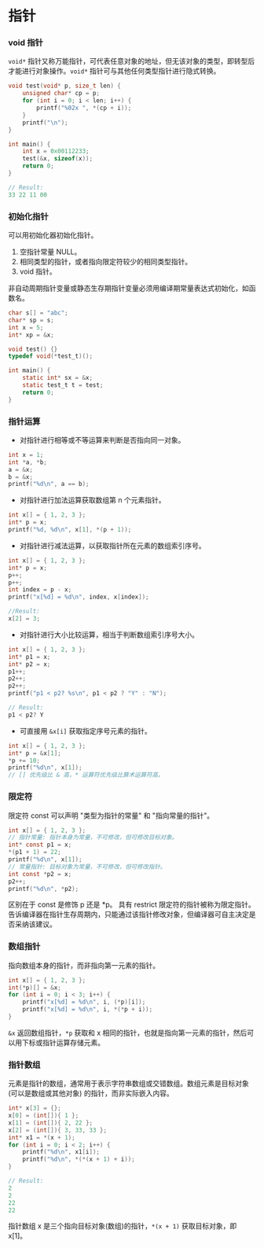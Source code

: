 指针
===

### void 指针

`void*` 指针又称万能指针，可代表任意对象的地址，但无该对象的类型，即转型后才能进行对象操作。`void*` 指针可与其他任何类型指针进行隐式转换。

```c
void test(void* p, size_t len) {
    unsigned char* cp = p;
    for (int i = 0; i < len; i++) {
        printf("%02x ", *(cp + i));
    }
    printf("\n");
}

int main() {
    int x = 0x00112233;
    test(&x, sizeof(x));
    return 0;
}

// Result:
33 22 11 00
```

### 初始化指针

可以用初始化器初始化指针。

1. 空指针常量 NULL。
2. 相同类型的指针，或者指向限定符较少的相同类型指针。
3. void 指针。

非自动周期指针变量或静态生存期指针变量必须用编译期常量表达式初始化，如函数名。

```c
char s[] = "abc";
char* sp = s;
int x = 5;
int* xp = &x;

void test() {}
typedef void(*test_t)();

int main() {
    static int* sx = &x;
    static test_t t = test;
    return 0;
}
```

### 指针运算

- 对指针进行相等或不等运算来判断是否指向同一对象。

```c
int x = 1;
int *a, *b;
a = &x;
b = &x;
printf("%d\n", a == b);
```

- 对指针进行加法运算获取数组第 n 个元素指针。

```c
int x[] = { 1, 2, 3 };
int* p = x;
printf("%d, %d\n", x[1], *(p + 1));
```

- 对指针进行减法运算，以获取指针所在元素的数组索引序号。

```c
int x[] = { 1, 2, 3 };
int* p = x;
p++;
p++;
int index = p - x;
printf("x[%d] = %d\n", index, x[index]);

//Result:
x[2] = 3;
```

- 对指针进行大小比较运算，相当于判断数组索引序号大小。

```c
int x[] = { 1, 2, 3 };
int* p1 = x;
int* p2 = x;
p1++;
p2++;
p2++;
printf("p1 < p2? %s\n", p1 < p2 ? "Y" : "N");

// Result:
p1 < p2? Y
```

- 可直接用 `&x[i]` 获取指定序号元素的指针。

```c
int x[] = { 1, 2, 3 };
int* p = &x[1];
*p += 10;
printf("%d\n", x[1]);
// [] 优先级比 & 高，* 运算符优先级比算术运算符高。
```

### 限定符

限定符 const 可以声明 "类型为指针的常量" 和 "指向常量的指针"。

```c
int x[] = { 1, 2, 3 };
// 指针常量: 指针本身为常量，不可修改，但可修改目标对象。
int* const p1 = x;
*(p1 + 1) = 22;
printf("%d\n", x[1]);
// 常量指针: 目标对象为常量，不可修改，但可修改指针。
int const *p2 = x;
p2++;
printf("%d\n", *p2);
```
区别在于 const 是修饰 p 还是 *p。
具有 restrict 限定符的指针被称为限定指针。告诉编译器在指针生存周期内，只能通过该指针修改对象，但编译器可自主决定是否采纳该建议。

### 数组指针

指向数组本身的指针，而非指向第一元素的指针。

```c
int x[] = { 1, 2, 3 };
int(*p)[] = &x;
for (int i = 0; i < 3; i++) {
    printf("x[%d] = %d\n", i, (*p)[i]);
    printf("x[%d] = %d\n", i, *(*p + i));
}
```
`&x` 返回数组指针，`*p` 获取和 x 相同的指针，也就是指向第一元素的指针，然后可以用下标或指针运算存储元素。

### 指针数组

元素是指针的数组，通常用于表示字符串数组或交错数组。数组元素是目标对象 (可以是数组或其他对象) 的指针，而非实际嵌入内容。

```c
int* x[3] = {};
x[0] = (int[]){ 1 };
x[1] = (int[]){ 2, 22 };
x[2] = (int[]){ 3, 33, 33 };
int* x1 = *(x + 1);
for (int i = 0; i < 2; i++) {
    printf("%d\n", x1[i]);
    printf("%d\n", *(*(x + 1) + i));
}

// Result:
2
2
22
22
```

指针数组 x 是三个指向目标对象(数组)的指针，`*(x + 1)` 获取目标对象，即 x[1]。
